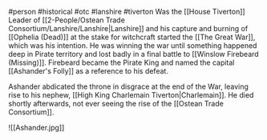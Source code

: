 #person #historical #otc #lanshire #tiverton
Was the [[House Tiverton]] Leader of [[2-People/Ostean Trade Consortium/Lanshire/Lanshire|Lanshire]] and his capture and burning of [[Ophelia (Dead)]] at the stake for witchcraft started the [[The Great War]], which was his intention.  He was winning the war until something happened deep in Pirate territory and lost badly in a final battle to [[Winslow Firebeard (Missing)]].  Firebeard became the Pirate King and named the capital [[Ashander's Folly]] as a reference to his defeat.

Ashander abdicated the throne in disgrace at the end of the War, leaving rise to his nephew, [[High King Charlemain Tiverton|Charlemain]].  He died shortly afterwards, not ever seeing the rise of the [[Ostean Trade Consortium]].

![[Ashander.jpg]]